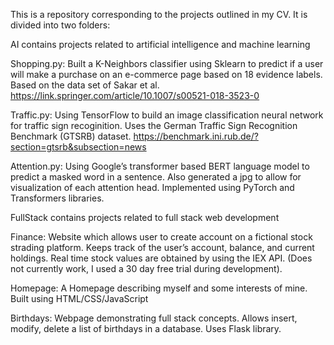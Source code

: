 This is a repository corresponding to the projects outlined in my CV. It is divided into two folders:

AI contains projects related to artificial intelligence and machine learning

Shopping.py: Built a K-Neighbors classifier using Sklearn to predict if a user will make a purchase on an e-commerce page based on 18 evidence labels. Based on the data set of Sakar et al. https://link.springer.com/article/10.1007/s00521-018-3523-0

Traffic.py: Using TensorFlow to build an image classification neural network for traffic sign recoginition. Uses the German Traffic Sign Recognition Benchmark (GTSRB) dataset. https://benchmark.ini.rub.de/?section=gtsrb&subsection=news

Attention.py: Using Google’s transformer based BERT language model to predict a masked word in a sentence. Also generated a jpg to allow for visualization of each attention head. Implemented using PyTorch and Transformers libraries.



FullStack contains projects related to full stack web development

Finance: Website which allows user to create account on a fictional stock strading platform. Keeps track of the user’s account, balance, and current holdings. Real time stock values are obtained by using the IEX API. (Does not currently work, I used a 30 day free trial during development).

Homepage: A Homepage describing myself and some interests of mine. Built using HTML/CSS/JavaScript

Birthdays: Webpage demonstrating full stack concepts. Allows insert, modify, delete a list of birthdays in a database. Uses Flask library.